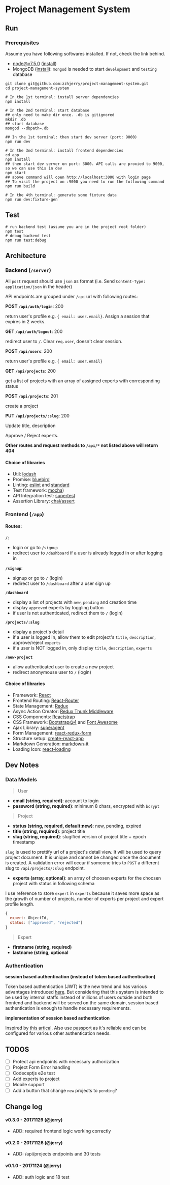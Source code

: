 # Project Management System

## Run

### Prerequisites

Assume you have following softwares installed. If not, check the link behind.

- node@v7.5.0 ([install](https://nodejs.org/en/))
- MongoDB ([install](https://docs.mongodb.com/manual/administration/install-community/)): `mongod` is needed to start `development` and `testing` database

``` shell
git clone git@github.com:zzhjerry/project-management-system.git
cd project-management-system

# In the 1st terminal: install server dependencies
npm install

# In the 2nd terminal: start database
## only need to make dir once. .db is gitignored
mkdir .db
## start database
mongod --dbpath=.db

## In the 1st terminal: then start dev server (port: 9000)
npm run dev

# In the 3nd terminal: install frontend dependencies
cd app
npm install
## then start dev server on port: 3000. API calls are proxied to 9000, so we can use this in dev
npm start
## above command will open http://localhost:3000 with login page
## To visit the project on :9000 you need to run the following command
npm run build

# In the 4th terminal: generate some fixture data
npm run dev:fixture-gen
```

## Test

``` shell
# run backend test (assume you are in the project root folder)
npm test
# debug backend test
npm run test:debug
```

## Architecture

### Backend (`/server`)

All `post` request should use `json` as format (i.e. Send `Content-Type: application/json` in the header)

API endpoints are grouped under `/api` url with following routes:

**POST `/api/auth/login`**: 200

return user's profile e.g. `{ email: user.email}`. Assign a session that expires in 2 weeks.

**GET `/api/auth/logout`**: 200

redirect user to `/`. Clear `req.user`, doesn't clear session.

**POST `/api/users`**: 200

return user's profile e.g. `{ email: user.email}`

**GET `/api/projects`**: 200

get a list of projects with an array of assigned experts with corresponding status

**POST `/api/projects`**: 201

create a project

**PUT `/api/projects/:slug`**: 200

Update title, description

Approve / Reject experts.

**Other routes and request methods to `/api/*` not listed above will return 404**

#### Choice of libraries

- Util: [lodash](https://lodash.com/docs/4.17.4)
- Promise: [bluebird](http://bluebirdjs.com/docs/getting-started.html)
- Linting: [eslint](https://eslint.org/) and [standard](https://github.com/standard/standard)
- Test framework: [mocha](https://mochajs.org/))
- API Integration test: [supertest](https://github.com/visionmedia/supertest)
- Assertion Library: [chai/assert](http://chaijs.com/api/assert/)


### Frontend (`/app`)

#### Routes:

**`/`**:

- login or go to `/signup`
- redirect user to `/dashboard` if a user is already logged in or after logging in

**`/signup`**:

- signup or go to `/` (login)
- redirect user to `/dashboard` after a user sign up

**`/dashboard`**

- display a list of projects with `new`, `pending` and creation time
- display `approved` experts by toggling button
- if user is not authenticated, redirect them to `/` (login)

**`/projects/:slug`**

- display a project's detail
- if a user is logged in, allow them to edit project's `title`, `description`, approve/reject `experts`
- if a user is NOT logged in, only display `title`, `description`, `experts`

**`/new-project`**

- allow authenticated user to create a new project
- redirect anonymouse user to `/` (login)

#### Choice of libraries

- Framework: [React](https://reactjs.org/)
- Frontend Routing: [React-Router](https://reacttraining.com/react-router/web/example/basic)
- State Management: [Redux](https://redux.js.org/docs/advanced/UsageWithReactRouter.html)
- Async Action Creator: [Redux Thunk Middleware](https://github.com/gaearon/redux-thunk)
- CSS Components: [Reactstrap](https://reactstrap.github.io/)
- CSS Framework: [Bootstrap@4](https://getbootstrap.com/) and [Font Awesome](http://fontawesome.io/icons/)
- Ajax Library: [superagent](http://visionmedia.github.io/superagent/)
- Form Management: [react-redux-form](https://davidkpiano.github.io/react-redux-form/)
- Structure setup: [create-react-app](https://github.com/facebookincubator/create-react-app)
- Markdown Generation: [markdown-it](https://github.com/markdown-it/markdown-it)
- Loading Icon: [react-loading](https://github.com/fakiolinho/react-loading)

## Dev Notes

### Data Models

> User

- **email (string, required)**: account to login
- **password (string, required)**: minimum 8 chars, encrypted with `bcrypt`

> Project

- **status (string, required, default:new)**: new, pending, expired
- **title (string, required)**: project title
- **slug (string, required)**: slugified version of project title + epoch timestamp

`slug` is used to prettify url of a project's detail view. It will be used to query project document.
It is unique and cannot be changed once the document is created. A validation error will occur if someone tries to
`POST` a different slug to `/api/projects/:slug` endpoint.

- **experts (array, optional)**: an array of choosen experts for the choosen project with status in following schema

I use reference to store `expert` in `experts` because it saves more space as the growth of number of projects,
number of experts per project and expert profile length.

``` javascript
{
  expert: ObjectId,
  status: ["approved", "rejected"]
}
```

> Expert

- **firstname (string, required)**
- **lastname (string, optional**

### Authentication

**session based authentication (instead of token based authentication)**

Token based authentication (JWT) is the new trend and has various advantages introduced
[here](https://auth0.com/blog/cookies-vs-tokens-definitive-guide/). But considering
that this system is intended to be used by internal staffs instead of millions of
users outside and both frontend and backend will
be served on the same domain, session based authentication is enough to handle
necessary requirements.

**implementation of session based authentication**

Inspired by [this artical](https://medium.com/of-all-things-tech-progress/starting-with-authentication-a-tutorial-with-node-js-and-mongodb-25d524ca0359).
Also use [passport](http://www.passportjs.org/docs/) as it's reliable and can be configured for
various other authentication needs.

## TODOS

- [ ] Protect api endpoints with necessary authorization
- [ ] Project Form Error handling
- [ ] Codeceptjs e2e test
- [ ] Add experts to project
- [ ] Mobile support
- [ ] Add a button that change `new` projects to `pending`?

## Change log

#### v0.3.0 - 20171129 (@jerry)
* ADD: required frontend logic working correctly
#### v0.2.0 - 20171126 (@jerry)
* ADD: /api/projects endpoints and 30 tests
#### v0.1.0 - 20171124 (@jerry)
* ADD: auth logic and 18 test
